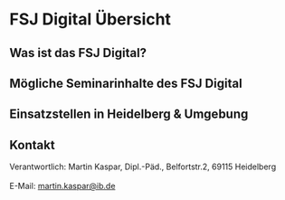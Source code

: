 # FSJ Digital Übersicht
## **Was ist das FSJ Digital?**
## **Mögliche Seminarinhalte des FSJ Digital**
## **Einsatzstellen in Heidelberg & Umgebung**
## **Kontakt**
Verantwortlich: Martin Kaspar, Dipl.-Päd., Belfortstr.2, 69115 Heidelberg <br><br>
E-Mail: martin.kaspar@ib.de
